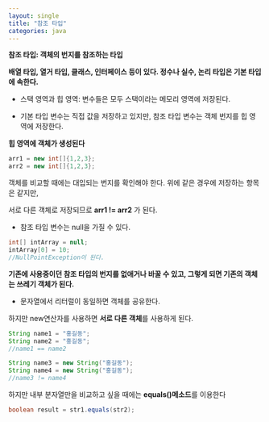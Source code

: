 ```yaml
---
layout: single
title: "참조 타입"
categories: java
---
```


**참조 타입: 객체의 번지를 참조하는 타입**

 **배열 타입, 열거 타입, 클래스, 인터페이스 등이 있다. 정수나 실수, 논리 타입은 기본 타입에 속한다.**

- 스택 영역과 힙 영역: 변수들은 모두 스택이라는 메모리 영역에 저장된다. 

- 기본 타입 변수는 직접 값을 저장하고 있지만, 참조 타입 변수는 객체 번지를 힙 영역에 저장한다.

**힙 영역에 객체가 생성된다**

```java
arr1 = new int[]{1,2,3};
arr2 = new int[]{1,2,3};
```
객체를 비교할 때에는 대입되는 번지를 확인해야 한다. 위에 같은 경우에 저장하는 항목은 같지만,

서로 다른 객체로 저장되므로 **arr1 != arr2** 가 된다.

- 참조 타입 변수는 null을 가질 수 있다.

```java
int[] intArray = null;
intArray[0] = 10;
//NullPointException이 된다.
```

**기존에 사용중이던 참조 타입의 번지를 없애거나 바꿀 수 있고, 그렇게 되면 기존의 객체는 쓰레기 객체가 된다.**

- 문자열에서 리터럴이 동일하면 객체를 공유한다.

하지만 new연산자를 사용하면 **서로 다른 객체**를 사용하게 된다.

```java
String name1 = "홍길동";
String name2 = "홍길동";
//name1 == name2

String name3 = new String("홍길동");
String name4 = new String("홍길동");
//name3 != name4
```

하지만 내부 분자열만을 비교하고 싶을 때에는 **equals()메소드**를 이용한다

```java
boolean result = str1.equals(str2);
```




